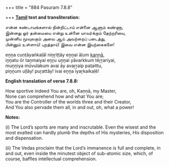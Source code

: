 +++
title = "884 Pasuram 7.8.8"

+++
**[Tamil](/definition/tamil#history "show Tamil definitions") text and transliteration:**

என்ன சுண்டாயங்களால் நின்றிட்டாய் என்னை ஆளும் கண்ணா,  
இன்னது ஓர் தன்மையை என்று உன்னை யாவர்க்கும் தேற்றரியை,  
முன்னிய மூவுலகும் அவை ஆய் அவற்றைப் படைத்து,  
பின்னும் உள்ளாய்! புறத்தாய்! இவை என்ன இயற்கைகளே!

eṉṉa cuṇṭāyaṅkaḷāl niṉṟiṭṭāy eṉṉai āḷum [kaṇṇā](/definition/kanna#history "show kaṇṇā definitions"),  
iṉṉatu ōr taṉmaiyai eṉṟu uṉṉai yāvarkkum tēṟṟariyai,  
muṉṉiya mūvulakum avai āy avaṟṟaip paṭaittu,  
piṉṉum uḷḷāy! puṟattāy! ivai eṉṉa iyaṟkaikaḷē!

**English translation of verse 7.8.8:**

How sportive indeed You are, oh, Kaṇṇā, my Master,  
None can comprehend how and what You are;  
You are the Controller of the worlds three and their Creator,  
And You also pervade them all, in and out, oh, what a power!

**Notes:**

\(i\) The Lord’s sports are many and inscrutable. Even the wisest and the most exalted can hardly plumb the depths of His mysteries, His disposition and dispensation.

\(ii\) The Vedas proclaim that the Lord’s immanence is full and complete, in and out, even inside the minutest object of sub-atomic size, which, of course, baffles intellectual comprehension.


